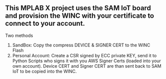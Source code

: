 ## This MPLAB X project uses the SAM IoT board and provision the WINC with your certificate to connect to your account.

Two methods
1) SandBox: Copy the compress DEVICE & SIGNER CERT to the WINC Flash
2) Personal Account: Create a CSR signed by ECC private KEY,  send it to Python Scripts who signs it with you AWS Signer Certs (loaded into your own account).  Device CERT and Signer CERT are than sent back to SAM IoT to be copied into the WINC.
